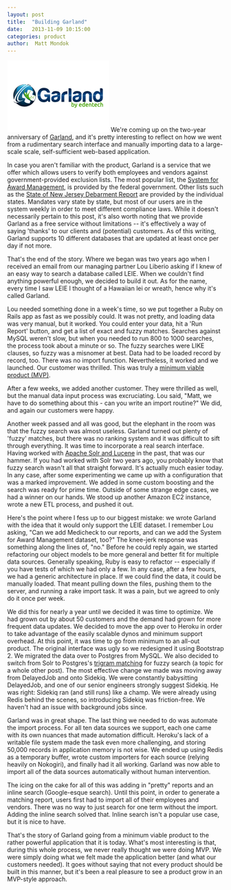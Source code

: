 ```yaml
---
layout: post
title:  "Building Garland"
date:   2013-11-09 10:15:00
categories: product
author:  Matt Mondok
---
```


<img src="/assets/garland.png" class="right" alt="Garland"> We're coming up on the two-year anniversary of [Garland][garland], and it's pretty interesting to reflect on how we went from a rudimentary search interface and manually importing data to a large-scale scale, self-sufficient web-based application.

In case you aren't familiar with the product, Garland is a service that we offer which allows users to verify both employees and vendors against government-provided exclusion lists.  The most popular list, the [System for Award Management][sam], is provided by the federal government.  Other lists such as the [State of New Jersey Debarment Report][nj] are provided by the individual states.  Mandates vary state by state, but most of our users are in the system weekly in order to meet different compliance laws.  While it doesn't necessarily pertain to this post, it's also worth noting that we provide Garland as a free service without limitations -- it's effectively a way of saying 'thanks' to our clients and (potential) customers.  As of this writing, Garland supports 10 different databases that are updated at least once per day if not more.

That's the end of the story.  Where we began was two years ago when I received an email from our managing partner Lou Liberio asking if I knew of an easy way to search a database called LEIE.  When we couldn't find anything powerful enough, we decided to build it out.  As for the name, every time I saw LEIE I thought of a Hawaiian lei or wreath, hence why it's called Garland.  

Lou needed something done in a week's time, so we put together a Ruby on Rails app as fast as we possibly could.  It was not pretty, and loading data was very manual, but it worked.  You could enter your data, hit a 'Run Report' button, and get a list of exact and fuzzy matches.  Searches against MySQL weren't slow, but when you needed to run 800 to 1000 searches, the process took about a minute or so.  The fuzzy searches were LIKE clauses, so fuzzy was a misnomer at best.  Data had to be loaded record by record, too.  There was no import function.  Nevertheless, it worked and we launched.  Our customer was thrilled.  This was truly a [minimum viable product (MVP)][mvp].  

After a few weeks, we added another customer.  They were thrilled as well, but the manual data input process was excruciating.  Lou said, "Matt, we have to do something about this - can you write an import routine?"  We did, and again our customers were happy.  

Another week passed and all was good, but the elephant in the room was that the fuzzy search was almost useless.  Garland turned out plenty of 'fuzzy' matches, but there was no ranking system and it was difficult to sift through everything.  It was time to incorporate a real search interface.  Having worked with [Apache Solr and Lucene][solr] in the past, that was our hammer.  If you had worked with Solr two years ago, you probably know that fuzzy search wasn't all that straight forward.  It's actually much easier today.  In any case, after some experimenting we came up with a configuration that was a marked improvement.  We added in some custom boosting and the search was ready for prime time.  Outside of some strange edge cases, we had a winner on our hands.  We stood up another Amazon EC2 instance, wrote a new ETL process, and pushed it out.  

Here's the point where I fess up to our biggest mistake:  we wrote Garland with the idea that it would only support the LEIE dataset.  I remember Lou asking, "Can we add Medicheck to our reports, and can we add the System for Award Management dataset, too?"  The knee-jerk response was something along the lines of, "no."  Before he could reply again, we started refactoring our object models to be more general and better fit for multiple data sources.  Generally speaking, Ruby is easy to refactor -- especially if you have tests of which we had only a few.  In any case, after a few hours, we had a generic architecture in place.  If we could find the data, it could be manually loaded.  That meant pulling down the files, pushing them to the server, and running a rake import task.  It was a pain, but we agreed to only do it once per week. 

We did this for nearly a year until we decided it was time to optimize.  We had grown out by about 50 customers and the demand had grown for more frequent data updates.  We decided to move the app over to Heroku in order to take advantage of the easily scalable dynos and minimum support overhead.  At this point, it was time to go from minimum to an all-out product.  The original interface was ugly so we redesigned it using Bootstrap 2.  We migrated the data over to Postgres from MySQL.  We also decided to switch from Solr to Postgres's [trigram matching][tg] for fuzzy search (a topic for a whole other post).  The most effective change we made was moving away from DelayedJob and onto Sidekiq.  We were constantly babysitting DelayedJob, and one of our senior engineers strongly suggest Sidekiq.  He was right:  Sidekiq ran (and still runs) like a champ.  We were already using Redis behind the scenes, so introducing Sidekiq was friction-free.  We haven't had an issue with background jobs since.

Garland was in great shape.  The last thing we needed to do was automate the import process.  For all ten data sources we support, each one came with its own nuances that made automation difficult.  Heroku's lack of a writable file system made the task even more challenging, and storing 50,000 records in application memory is not wise.  We ended up using Redis as a temporary buffer, wrote custom importers for each source (relying heavily on Nokogiri), and finally had it all working.  Garland was now able to import all of the data sources automatically without human intervention.  

The icing on the cake for all of this was adding in "pretty" reports and an inline search (Google-esque search).  Until this point, in order to generate a matching report, users first had to import all of their employees and vendors.  There was no way to just search for one term without the import.  Adding the inline search solved that.  Inline search isn't a popular use case, but it is nice to have.    

That's the story of Garland going from a minimum viable product to the rather powerful application that it is today.  What's most interesting is that, during this whole process, we never really thought we were doing MVP.  We were simply doing what we felt made the application better (and what our customers needed).  It goes without saying that not every product should be built in this manner, but it's been a real pleasure to see a product grow in an MVP-style approach.



[garland]: https://www.garlandlive.net/
[sam]: https://www.sam.gov/portal/public/SAM/
[nj]: http://www.state.nj.us/treasury/debarred/
[mvp]: http://en.wikipedia.org/wiki/Minimum_viable_product
[solr]: http://lucene.apache.org/solr/
[tg]: http://www.postgresql.org/docs/9.1/static/pgtrgm.html
